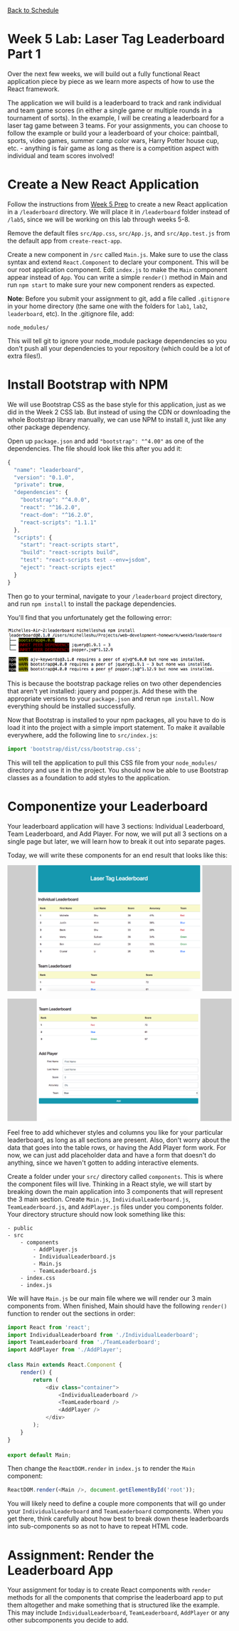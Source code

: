 [Back to Schedule](../schedule.md)

# Week 5 Lab: Laser Tag Leaderboard Part 1

Over the next few weeks, we will build out a fully functional React application piece by piece as we learn more aspects of how to use the React framework.

The application we will build is a leaderboard to track and rank individual and team game scores (in either a single game or multiple rounds in a tournament of sorts). In the example, I will be creating a leaderboard for a laser tag game between 3 teams. For your assignments, you can choose to follow the example or build your a leaderboard of your choice: paintball, sports, video games, summer camp color wars, Harry Potter house cup, etc. - anything is fair game as long as there is a competition aspect with individual and team scores involved!

# Create a New React Application

Follow the instructions from [Week 5 Prep](../prep/05.md) to create a new React application in a `/leaderboard` directory. We will place it in `/leaderboard` folder instead of `/lab5`, since we will be working on this lab through weeks 5-8.

Remove the default files `src/App.css`, `src/App.js`, and `src/App.test.js` from the default app from `create-react-app`.

Create a new component in `/src` called `Main.js`. Make sure to use the class syntax and extend `React.Component` to declare your component. This will be our root application component. Edit `index.js` to make the `Main` component appear instead of `App`. You can write a simple `render()` method in Main and run `npm start` to make sure your new component renders as expected.

**Note**: Before you submit your assignment to git, add a file called `.gitignore` in your home directory (the same one with the folders for `lab1`, `lab2`, `leaderboard`, etc). In the .gitignore file, add:

```
node_modules/
```

This will tell git to ignore your node_module package dependencies so you don't push all your dependencies to your repository (which could be a lot of extra files!).

# Install Bootstrap with NPM

We will use Bootstrap CSS as the base style for this application, just as we did in the Week 2 CSS lab. But instead of using the CDN or downloading the whole Bootstrap library manually, we can use NPM to install it, just like any other package dependency.

Open up `package.json` and add `"bootstrap": "^4.00"` as one of the dependencies. The file should look like this after you add it:

```js
{
  "name": "leaderboard",
  "version": "0.1.0",
  "private": true,
  "dependencies": {
    "bootstrap": "^4.0.0",
    "react": "^16.2.0",
    "react-dom": "^16.2.0",
    "react-scripts": "1.1.1"
  },
  "scripts": {
    "start": "react-scripts start",
    "build": "react-scripts build",
    "test": "react-scripts test --env=jsdom",
    "eject": "react-scripts eject"
  }
}
```

Then go to your terminal, navigate to your `/leaderboard` project directory, and run `npm install` to install the package dependencies.

You'll find that you unfortunately get the following error:

![NPM Error](../images/05/npm-error.png)

This is because the bootstrap package relies on two other dependencies that aren't yet installed: jquery and popper.js. Add these with the appropriate versions to your `package.json` and rerun `npm install`. Now everything should be installed successfully.

Now that Bootstrap is installed to your npm packages, all you have to do is load it into the project with a simple import statement. To make it available everywhere, add the following line to `src/index.js`:

```js
import 'bootstrap/dist/css/bootstrap.css';
```

This will tell the application to pull this CSS file from your `node_modules/` directory and use it in the project. You should now be able to use Bootstrap classes as a foundation to add styles to the application.

# Componentize your Leaderboard

Your leaderboard application will have 3 sections: Individual Leaderboard, Team Leaderboard, and Add Player. For now, we will put all 3 sections on a single page but later, we will learn how to break it out into separate pages.

Today, we will write these components for an end result that looks like this:

![Lab 5 - 1](../images/05/lab5-1.png)

![Lab 5 - 2](../images/05/lab5-2.png)

Feel free to add whichever styles and columns you like for your particular leaderboard, as long as all sections are present. Also, don't worry about the data that goes into the table rows, or having the Add Player form work. For now, we can just add placeholder data and have a form that doesn't do anything, since we haven't gotten to adding interactive elements.

Create a folder under your `src/` directory called `components`. This is where the component files will live. Thinking in a React style, we will start by breaking down the main application into 3 components that will represent the 3 main section. Create `Main.js`, `IndividualLeaderboard.js`, `TeamLeaderboard.js`, and `AddPlayer.js` files under you components folder. Your directory structure should now look something like this:

```
- public
- src
    - components
        - AddPlayer.js
        - IndividualLeaderboard.js
        - Main.js
        - TeamLeaderboard.js
    - index.css
    - index.js
```

We will have `Main.js` be our main file where we will render our 3 main components from. When finished, Main should have the following `render()` function to render out the sections in order:

```js
import React from 'react';
import IndividualLeaderboard from './IndividualLeaderboard';
import TeamLeaderboard from './TeamLeaderboard';
import AddPlayer from './AddPlayer';

class Main extends React.Component {
    render() {
        return (
            <div class="container">
                <IndividualLeaderboard />
                <TeamLeaderboard />
                <AddPlayer />
            </div>
        );
    }
}

export default Main;
```

Then change the `ReactDOM.render` in `index.js` to render the `Main` component:

```js
ReactDOM.render(<Main />, document.getElementById('root'));
```

You will likely need to define a couple more components that will go under your `IndividualLeaderboard` and `TeamLeaderboard` components. When you get there, think carefully about how best to break down these leaderboards into sub-components so as not to have to repeat HTML code.

# Assignment: Render the Leaderboard App

Your assignment for today is to create React components with `render` methods for all the components that comprise the leaderboard app to put them altogether and make something that is structured like the example. This may include `IndividualLeaderboard`, `TeamLeaderboard`, `AddPlayer` or any other subcomponents you decide to add. 
